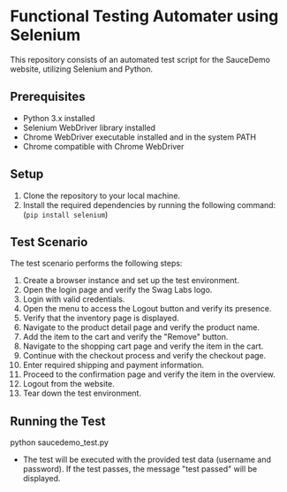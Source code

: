 # Functional Testing Automater using Selenium

This repository consists of an automated test script for the SauceDemo website, utilizing Selenium and Python.
## Prerequisites

- Python 3.x installed
- Selenium WebDriver library installed
- Chrome WebDriver executable installed and in the system PATH
- Chrome compatible with Chrome WebDriver

## Setup

1. Clone the repository to your local machine.
2. Install the required dependencies by running the following command: (`pip install selenium`)



## Test Scenario

The test scenario performs the following steps:

1. Create a browser instance and set up the test environment.
2. Open the login page and verify the Swag Labs logo.
3. Login with valid credentials.
4. Open the menu to access the Logout button and verify its presence.
5. Verify that the inventory page is displayed.
6. Navigate to the product detail page and verify the product name.
7. Add the item to the cart and verify the "Remove" button.
8. Navigate to the shopping cart page and verify the item in the cart.
9. Continue with the checkout process and verify the checkout page.
10. Enter required shipping and payment information.
11. Proceed to the confirmation page and verify the item in the overview.
12. Logout from the website.
13. Tear down the test environment.

## Running the Test
 python saucedemo_test.py

- The test will be executed with the provided test data (username and password). If the test passes, the message "test passed" will be displayed.
